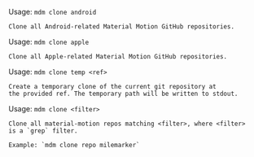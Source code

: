 Usage: `mdm clone android`

    Clone all Android-related Material Motion GitHub repositories.

Usage: `mdm clone apple`

    Clone all Apple-related Material Motion GitHub repositories.

Usage: `mdm clone temp <ref>`

    Create a temporary clone of the current git repository at
    the provided ref. The temporary path will be written to stdout.

Usage: `mdm clone <filter>`

    Clone all material-motion repos matching <filter>, where <filter>
    is a `grep` filter.
    
    Example: `mdm clone repo milemarker`
